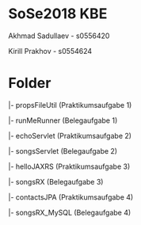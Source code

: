 # SoSe2018 KBE

Akhmad Sadullaev - s0556420

Kirill Prakhov - s0554624


# Folder

|- propsFileUtil       (Praktikumsaufgabe 1)

|- runMeRunner         (Belegaufgabe 1)

|- echoServlet         (Praktikumsaufgabe 2)

|- songsServlet        (Belegaufgabe 2)

|- helloJAXRS          (Praktikumsaufgabe 3)

|- songsRX             (Belegaufgabe 3)

|- contactsJPA         (Praktikumsaufgabe 4)

|- songsRX_MySQL       (Belegaufgabe 4)
